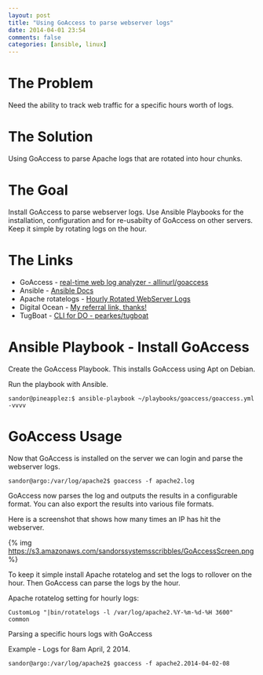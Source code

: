 ```yaml
---
layout: post
title: "Using GoAccess to parse webserver logs"
date: 2014-04-01 23:54
comments: false
categories: [ansible, linux]
---
```


# The Problem

Need the ability to track web traffic for a specific hours worth of logs.  

# The Solution

Using GoAccess to parse Apache logs that are rotated into hour chunks.  

# The Goal

Install GoAccess to parse webserver logs.  Use Ansible Playbooks for the installation, configuration and for re-usabilty of GoAccess on other servers.  Keep it simple by rotating logs on the hour.

<!-- more -->


# The Links

- GoAccess - [real-time web log analyzer - allinurl/goaccess](https://github.com/allinurl/goaccess/)
- Ansible - [Ansible Docs](http://docs.ansible.com/)
- Apache rotatelogs - [Hourly Rotated WebServer Logs](https://httpd.apache.org/docs/2.2/programs/rotatelogs.html)
- Digital Ocean - [My referral link, thanks!](https://www.digitalocean.com/?refcode=980586449ebd)
- TugBoat - [CLI for DO - pearkes/tugboat](https://github.com/pearkes/tugboat)


# Ansible Playbook - Install GoAccess

Create the GoAccess Playbook.  This installs GoAccess using Apt on Debian.


<script src="https://gist.github.com/e30chris/9929303.js"></script>


Run the playbook with Ansible.

```
sandor@pineapplez:$ ansible-playbook ~/playbooks/goaccess/goaccess.yml -vvvv
```


# GoAccess Usage

Now that GoAccess is installed on the server we can login and parse the webserver logs.


```
sandor@argo:/var/log/apache2$ goaccess -f apache2.log
```

GoAccess now parses the log and outputs the results in a configurable format.  You can also export the results into various file formats.

Here is a screenshot that shows how many times an IP has hit the webserver.

{% img https://s3.amazonaws.com/sandorssystemsscribbles/GoAccessScreen.png %}


To keep it simple install Apache rotatelog and set the logs to rollover on the hour.  Then GoAccess can parse the logs by the hour.


Apache rotatelog setting for hourly logs:

```
CustomLog "|bin/rotatelogs -l /var/log/apache2.%Y-%m-%d-%H 3600" common 
```

Parsing a specific hours logs with GoAccess

Example - Logs for 8am April, 2 2014.

```
sandor@argo:/var/log/apache2$ goaccess -f apache2.2014-04-02-08
```



